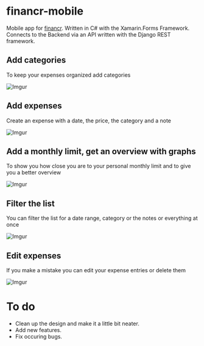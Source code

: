 # financr-mobile
Mobile app for [financr](https://financronline.de/). Written in C# with the Xamarin.Forms Framework. Connects to the Backend via an API written with the Django REST framework.

## Add categories

To keep your expenses organized add categories

![Imgur](https://i.imgur.com/4U0pFaL.gif)

## Add expenses

Create an expense with a date, the price, the category and a note

![Imgur](https://i.imgur.com/wmSNOgu.gif)

## Add a monthly limit, get an overview with graphs

To show you how close you are to your personal monthly limit and to give you a better overview 

![Imgur](https://i.imgur.com/fv6Scew.gif)

## Filter the list

You can filter the list for a date range, category or the notes or everything at once

![Imgur](https://i.imgur.com/TPeZNWz.gif)

## Edit expenses

If you make a mistake you can edit your expense entries or delete them

![Imgur](https://i.imgur.com/yrfG7GC.gif)

# To do

- Clean up the design and make it a little bit neater.
- Add new features.
- Fix occuring bugs.
